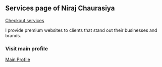 ## Services page of Niraj Chaurasiya

[Checkout services](https://services.nirajchaurasiya.com)

I provide premium websites to clients that stand out their businesses and brands.

### Visit main profile

[Main Profile](https://nirajchaurasiya.com)

